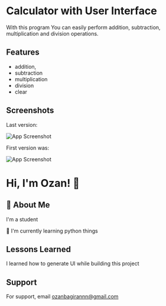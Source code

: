 
# Calculator  with User Interface

With this program You can easily perform addition, subtraction, multiplication and division operations.



## Features

- addition, 
- subtraction
-  multiplication 
-  division 
-  clear

## Screenshots

Last version:

![App Screenshot](https://blogger.googleusercontent.com/img/b/R29vZ2xl/AVvXsEhcJCXZdMBddU0GulOzEWQJLju8BWN54rPioQ5ErLVK4zMEPi4iv8JhnOtHp_lJ5ST047w1uPiMklnlFCCBFbLFqRMmVVJpKpdZLyoNTQ5u0cua0y9D8A9UIGxIMuAy0WpzDVx16jNNBuus6nV66I-J48kwWgI4FLoaK3vnQHTWbO05NrJ-hS1tdO8X/s320/Screenshot%202023-01-06%20at%2021.58.59.png)

First version was:

![App Screenshot](https://blogger.googleusercontent.com/img/b/R29vZ2xl/AVvXsEjwAOdo_ugrwNqo-JoaXlH8J4CG9tbPc1y4jdhKjlkaM5GN9nukp03tEqWETLZiS9kvXR_jgRz_MMlaSijLoQuD-PUiTwF0bjRF9EPYlCDS78YePxA4B45ylmRQnV5Prs1Jr25xTbnd0rIlIt_VUwJYoP1P7ccCFxOpqc49gYn7kYE6S1_aCICKl-x7/s320/Screenshot%202023-01-05%20at%2020.43.49.png)




# Hi, I'm Ozan! 👋


## 🚀 About Me
I'm a student





🧠 I'm currently learning python things




## Lessons Learned

I learned how to generate UI while building this project


## Support

For support, email ozanbagirannn@gmail.com 

